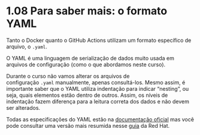 # 1.08 Para saber mais: o formato YAML

Tanto o Docker quanto o GitHub Actions utilizam um formato específico de arquivo, o `.yaml`.

O YAML é uma linguagem de serialização de dados muito usada em arquivos de configuração (como o que abordamos neste curso).

Durante o curso não vamos alterar os arquivos de configuração `.yaml` manualmente, apenas consultá-los. Mesmo assim, é importante saber que o YAML utiliza indentação para indicar “nesting”, ou seja, quais elementos estão dentro de outros. Assim, os níveis de indentação fazem diferença para a leitura correta dos dados e não devem ser alterados.

Todas as especificações do YAML estão na [documentação oficial](https://yaml.org/spec/1.2.2/) mas você pode consultar uma versão mais resumida nesse [guia](https://www.redhat.com/en/topics/automation/what-is-yaml) da Red Hat.